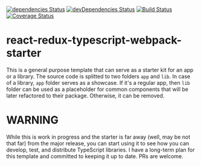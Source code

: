 [![dependencies Status](https://david-dm.org/reanimatter/react-redux-typescript-webpack-starter/status.svg)](https://david-dm.org/reanimatter/react-redux-typescript-webpack-starter) [![devDependencies Status](https://david-dm.org/reanimatter/react-redux-typescript-webpack-starter/dev-status.svg)](https://david-dm.org/reanimatter/react-redux-typescript-webpack-starter?type=dev) [![Build Status](https://travis-ci.org/reanimatter/react-redux-typescript-webpack-starter.svg?branch=master)](https://travis-ci.org/reanimatter/react-redux-typescript-webpack-starter) [![Coverage Status](https://coveralls.io/repos/github/reanimatter/react-redux-typescript-webpack-starter/badge.svg?branch=master)](https://coveralls.io/github/reanimatter/react-redux-typescript-webpack-starter?branch=master)

# react-redux-typescript-webpack-starter

This is a general purpose template that can serve as a starter kit for an app or a library. The source code is splitted to two folders `app` and `lib`. In case of a library, `app` folder serves as a showcase. If it's a regular app, then `lib` folder can be used as a placeholder for common components that will be later refactored to their package. Otherwise, it can be removed.

# WARNING

While this is work in progress and the starter is far away (well, may be not that far) from the major release, you can start using it to see how you can develop, test, and distribute TypeScript libraries. I have a long-term plan for this template and committed to keeping it up to date. PRs are welcome.
